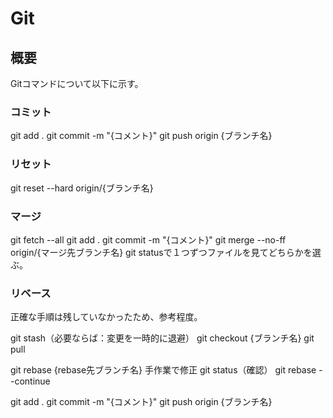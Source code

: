 # Git

## 概要
Gitコマンドについて以下に示す。

### コミット
git add .
git commit -m "{コメント}"
git push origin {ブランチ名}

### リセット
git reset --hard origin/{ブランチ名}

### マージ
git fetch --all
git add .
git commit -m "{コメント}"
git merge --no-ff origin/{マージ先ブランチ名}
git statusで１つずつファイルを見てどちらかを選ぶ。

### リベース
正確な手順は残していなかったため、参考程度。

git stash（必要ならば：変更を一時的に退避）
git checkout {ブランチ名}
git pull

git rebase {rebase先ブランチ名}
手作業で修正
git status（確認）
git rebase --continue

git add .
git commit -m "{コメント}"
git push origin {ブランチ名}
